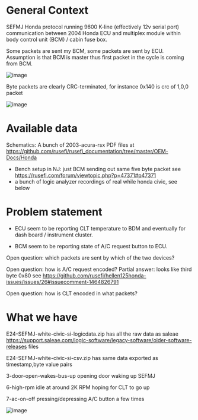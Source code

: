 
# General Context

SEFMJ Honda protocol running 9600 K-line (effectively 12v serial port) communication between 2004 Honda ECU and multiplex module within body control unit (BCM) / cabin fuse box.

Some packets are sent my BCM, some packets are sent by ECU. Assumption is that BCM is master thus first packet in the cycle is coming from BCM.

![image](https://user-images.githubusercontent.com/48498823/224524802-0bbde452-66a4-43b7-95c5-b523dc23cb63.png)

Byte packets are clearly CRC-terminated, for instance 0x140 is crc of 1,0,0 packet

![image](https://user-images.githubusercontent.com/48498823/224524734-9c9ed54d-0ecd-4aa1-a46e-3e1f9ce53acb.png)

# Available data

Schematics: A bunch of 2003-acura-rsx PDF files at https://github.com/rusefi/rusefi_documentation/tree/master/OEM-Docs/Honda

* Bench setup in NJ: just BCM sending out same five byte packet see https://rusefi.com/forum/viewtopic.php?p=47371#p47371
* a bunch of logic analyzer recordings of real while honda civic, see below

# Problem statement

* ECU seem to be reporting CLT temperature to BDM and eventually for dash board / instrument cluster. 

* BCM seem to be reporting state of A/C request button to ECU.

Open question: which packets are sent by which of the two devices?

Open question: how is A/C request encoded? Partial answer: looks like third byte 0x80 see https://github.com/rusefi/hellen125honda-issues/issues/26#issuecomment-1464826791

Open question: how is CLT encoded in what packets?

# What we have

E24-SEFMJ-white-civic-si-logicdata.zip has all the raw data as saleae https://support.saleae.com/logic-software/legacy-software/older-software-releases files

E24-SEFMJ-white-civic-si-csv.zip has same data exported as timestamp,byte value pairs

3-door-open-wakes-bus-up opening door waking up SEFMJ

6-high-rpm idle at around 2K RPM hoping for CLT to go up

7-ac-on-off pressing/depressing A/C button a few times

![image](https://user-images.githubusercontent.com/48498823/224524984-d926c878-4eca-4196-8265-8a69c9910193.png)

